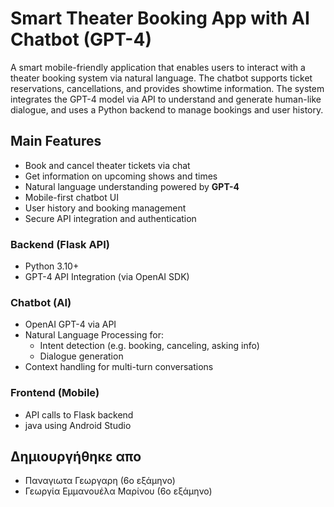 #  Smart Theater Booking App with AI Chatbot (GPT-4)

A smart mobile-friendly application that enables users to interact with a theater booking system via natural language. The chatbot supports ticket reservations, cancellations, and provides showtime information. The system integrates the GPT-4 model via API to understand and generate human-like dialogue, and uses a Python backend to manage bookings and user history.

##  Main Features

-  Book and cancel theater tickets via chat
-  Get information on upcoming shows and times
-  Natural language understanding powered by **GPT-4**
-  Mobile-first chatbot UI
-  User history and booking management
-  Secure API integration and authentication



###  Backend (Flask API)
- Python 3.10+
- GPT-4 API Integration (via OpenAI SDK)


###  Chatbot (AI)
- OpenAI GPT-4 via API
- Natural Language Processing for:
  - Intent detection (e.g. booking, canceling, asking info)
  - Dialogue generation
- Context handling for multi-turn conversations

###  Frontend (Mobile)
- API calls to Flask backend
- java using Android Studio

## Δημιουργήθηκε απο 
- Παναγιωτα Γεωργαρη (6ο εξάμηνο)
- Γεωργία Εμμανουέλα Μαρίνου (6ο εξάμηνο)

